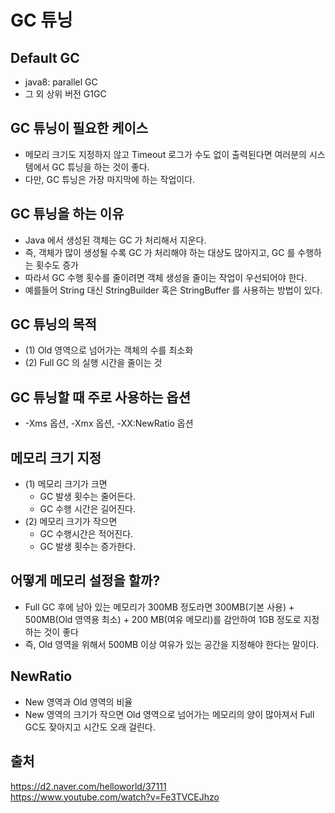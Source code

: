 # GC 튜닝
## Default GC
- java8: parallel GC
- 그 외 상위 버전 G1GC

## GC 튜닝이 필요한 케이스
- 메모리 크기도 지정하지 않고 Timeout 로그가 수도 없이 출력된다면 여러분의 시스템에서 GC 튜닝을 하는 것이 좋다.
- 다만, GC 튜닝은 가장 마지막에 하는 작업이다.

## GC 튜닝을 하는 이유
- Java 에서 생성된 객체는 GC 가 처리해서 지운다.
- 즉, 객체가 많이 생성될 수록 GC 가 처리해야 하는 대상도 많아지고, GC 를 수행하는 횟수도 증가
- 따라서 GC 수행 횟수를 줄이려면 객체 생성을 줄이는 작업이 우선되어야 한다.
- 예를들어 String 대신 StringBuilder 혹은 StringBuffer 를 사용하는 방법이 있다.


## GC 튜닝의 목적
- (1) Old 영역으로 넘어가는 객체의 수를 최소화
- (2) Full GC 의 실행 시간을 줄이는 것

## GC 튜닝할 때 주로 사용하는 옵션
- -Xms 옵션, -Xmx 옵션, -XX:NewRatio 옵션


## 메모리 크기 지정
- (1) 메모리 크기가 크면
    - GC 발생 횟수는 줄어든다.
    - GC 수행 시간은 길어진다.
- (2) 메모리 크기가 작으면
    - GC 수행시간은 적어진다.
    - GC 발생 횟수는 증가한다.
    
## 어떻게 메모리 설정을 할까?
- Full GC 후에 남아 있는 메모리가 300MB 정도라면 300MB(기본 사용) + 500MB(Old 영역용 최소) + 200 MB(여유 메모리)를 감안하여 1GB 정도로 지정하는 것이 좋다
- 즉, Old 영역을 위해서 500MB 이상 여유가 있는 공간을 지정해야 한다는 말이다.


## NewRatio
- New 영역과 Old 영역의 비율
- New 영역의 크기가 작으면 Old 영역으로 넘어가는 메모리의 양이 많아져서 Full GC도 잦아지고 시간도 오래 걸린다.


## 출처
https://d2.naver.com/helloworld/37111
<br>
https://www.youtube.com/watch?v=Fe3TVCEJhzo